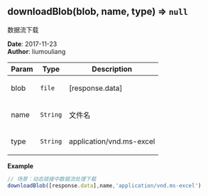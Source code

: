 ## downloadBlob(blob, name, type) ⇒ <code>null</code>
<p>数据流下载</p>

**Date**: 2017-11-23  
**Author**: liumouliang  

| Param | Type | Description |
| --- | --- | --- |
| blob | <code>file</code> | <p>[response.data]</p> |
| name | <code>String</code> | <p>文件名</p> |
| type | <code>String</code> | <p>application/vnd.ms-excel</p> |

**Example**  
```javascript
// 场景：动态链接中数据流处理下载downloadBlob([response.data],name,'application/vnd.ms-excel')
```
